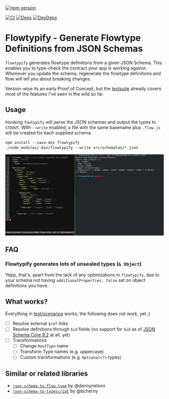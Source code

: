 [![npm version](https://badge.fury.io/js/flowtypify.svg)](https://badge.fury.io/js/flowtypify)

[![CI](https://travis-ci.org/rradczewski/flowtypify.svg)](https://travis-ci.org/rradczewski/flowtypify)
[![Deps](https://david-dm.org/rradczewski/flowtypify.svg)](https://david-dm.org/rradczewski/flowtypify) [![DevDeps](https://david-dm.org/rradczewski/flowtypify/dev-status.svg)](https://david-dm.org/rradczewski/flowtypify)

# Flowtypify - Generate Flowtype Definitions from JSON Schemas

`flowtypify` generates flowtype definitions from a given JSON Schema. This enables you to type-check the contract your app is working against. Whenever you update the schema, regenerate the flowtype definitions and flow will tell you about breaking changes.

Version-wise its an early Proof of Concept, but the [testsuite](test/scenarios/) already covers most of the features I've seen in the wild so far.

## Usage

Invoking `fowtypify` will parse the JSON schemas and output the types to `STDOUT`. With `--write` enabled, a file with the same basename plus `.flow.js` will be created for each supplied schema.

```shell
npm install --save-dev flowtypify
./node_modules/.bin/flowtypify --write src/schematas/*.json
```
![Example Screenshot](example.png)

## FAQ

### Flowtypify generates lots of unsealed types (`& Object`)

Yepp, that's, apart from the lack of any optimizations in `flowtypify`, due to your schema not having `additionalProperties: false` set on object definitions you have.

## What works?

Everything in [test/scenarios](test/scenarios) works, the following does not work, yet ;)

- [ ] Resolve external `$ref` links
- [ ] Resolve definitions through `$id` fields (no support for `$id` as of [JSON Schema Core 9.2](http://json-schema.org/latest/json-schema-core.html#id-keyword) at all, yet)
- [ ] Transformations
  - [ ] Change `RootType` name
  - [ ] Transform Type names (e.g. uppercase)
  - [ ] Custom transformations (e.g. `Optional<*>` types)

## Similar or related libraries

- [`json-schema-to-flow-type`](https://github.com/dannynelson/json-schema-to-flow-type) by @dannynelson
- [`json-schema-to-typescript`](https://github.com/bcherny/json-schema-to-typescript/) by @bcherny
